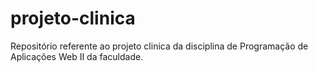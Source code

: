# projeto-clinica
Repositório referente ao projeto clinica da disciplina de Programação de Aplicações Web II da faculdade.
